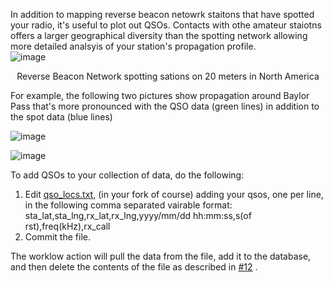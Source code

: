 In addition to mapping reverse beacon netowrk staitons that have spotted your radio, it's useful to plot out QSOs. Contacts with othe amateur staiotns offers a larger geographical diversity than the spotting network allowing more detailed analsyis of your station's propagation profile.  
![image](https://user-images.githubusercontent.com/363004/218315412-46061dcd-627a-4f6b-b73a-cf72962e9750.png)
<p style="text-align: center;">Reverse Beacon Network spotting sations on 20 meters in North America </p>  
For example, the following two pictures show propagation around Baylor Pass that's more pronounced with the QSO data (green lines) in addition to the spot data (blue lines)  
  
![image](https://user-images.githubusercontent.com/363004/218317147-754a88f6-9a2d-4784-9f1a-cc085b9a55b7.png)
  
  
![image](https://user-images.githubusercontent.com/363004/218317039-e85cd0b8-5f9f-4637-85b1-073e0e2201a1.png)
  
To add QSOs to your collection of data, do the following:
1. Edit [qso_locs.txt]([url](https://github.com/hcarter333/rm-rbn-history/blob/6b5f8da9413afe7235bc7c880824f6ec1ad7fadd/qso_locs.txt)), (in your fork of course) adding your qsos, one per line, in the following comma separated vairable format:  
sta_lat,sta_lng,rx_lat,rx_lng,yyyy/mm/dd hh:mm:ss,s(of rst),freq(kHz),rx_call
2. Commit the file.

The worklow action will pull the data from the file, add it to the database, and then delete the contents of the file as described in [#12]([url](https://github.com/hcarter333/rm-rbn-history/issues/12#issue-1568438805)) .
